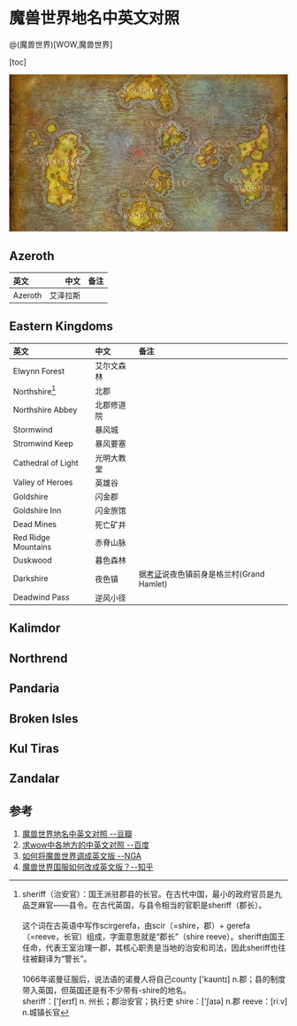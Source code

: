 ﻿# 魔兽世界地名中英文对照
@(魔兽世界)[WOW,魔兽世界]

[toc]






![Alt text](./1616306822196.png)

## Azeroth
| 英文|   中文  |  备注 |
| :-------- | --------:| :------: |
| Azeroth|   艾泽拉斯|  | |

## Eastern Kingdoms
| 英文|   中文  |  备注 |
| :-------- | :--------| :------ |
|Elwynn Forest| 艾尔文森林|    |
|Northshire[^1]| 北郡|  |
|Northshire Abbey|  北郡修道院| |
|Stormwind|暴风城| |
|Stromwind Keep | 暴风要塞| | 
|Cathedral of Light | 光明大教堂|  |
|Valley of Heroes| 英雄谷|  |
|Goldshire| 闪金郡 | |
|Goldshire Inn | 闪金旅馆|
|Dead Mines| 死亡矿井|  |
|Red Ridge Mountains | 赤脊山脉| |
| Duskwood|  暮色森林|  | |
|Darkshire|夜色镇|据[考证](https://bbs.nga.cn/read.php?tid=1974669&rand=987)说夜色镇前身是格兰村(Grand Hamlet)|
|Deadwind Pass|逆风小径| |

[^1]: sheriff（治安官）：国王派驻郡县的长官。在古代中国，最小的政府官员是九品芝麻官——县令。在古代英国，与县令相当的官职是sheriff（郡长）。<br><br>这个词在古英语中写作scirgerefa，由scir（=shire，郡）+ gerefa（=reeve，长官）组成，字面意思就是“郡长”（shire reeve）。sheriff由国王任命，代表王室治理一郡，其核心职责是当地的治安和司法，因此sheriff也往往被翻译为“警长”。<br><br>
1066年诺曼征服后，说法语的诺曼人将自己county ['kaʊntɪ] n.郡；县的制度带入英国，但英国还是有不少带有-shire的地名。 ​​​​<br>
sheriff：['ʃerɪf] n. 州长；郡治安官；执行吏
shire：['ʃaɪə] n.郡
reeve：[riːv] n.城镇长官

## Kalimdor

## Northrend

## Pandaria

## Broken Isles

## Kul Tiras

## Zandalar

## 参考
1. [魔兽世界地名中英文对照 --豆瓣](https://www.douban.com/note/327166810/)
2. [求wow中各地方的中英文对照 --百度](https://zhidao.baidu.com/question/63550672.html)
3. [如何将魔兽世界调成英文版 --NGA](%5B%E6%B1%82wow%E4%B8%AD%E5%90%84%E5%9C%B0%E6%96%B9%E7%9A%84%E4%B8%AD%E8%8B%B1%E6%96%87%E5%AF%B9%E7%85%A7%20--%E7%99%BE%E5%BA%A6%5D%28https://zhidao.baidu.com/question/63550672.html%29)
4. [魔兽世界国服如何改成英文版？--知乎](https://www.zhihu.com/question/49050417)